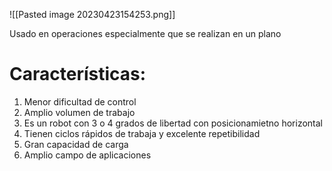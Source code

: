 ![[Pasted image 20230423154253.png]]

Usado en operaciones especialmente que se realizan en un plano

# Características:
1. Menor dificultad de control
2. Amplio volumen de trabajo
3. Es un robot con 3 o 4 grados de libertad con posicionamietno horizontal
4. Tienen ciclos rápidos de trabaja y excelente repetibilidad
5. Gran capacidad de carga
6. Amplio campo de aplicaciones